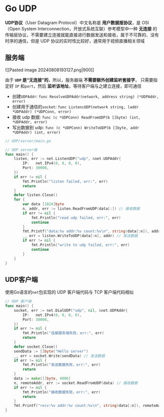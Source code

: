 # Go UDP

**UDP协议**（User Datagram Protocol）中文名称是 **用户数据报协议**，是 OSI（Open System Interconnection，开放式系统互联）参考模型中一种 **无连接** 的传输层协议，不需要建立连接就能直接进行数据发送和接收，属于不可靠的、没有时序的通信，但是 UDP 协议的实时性比较好，通常用于视频直播相关领域

##  服务端

![[Pasted image 20240808193127.png|900]]

由于 **`UDP` 是“无连接”的**，所以，服务器端 **不需要额外创建监听套接字**， 只需要指定好 `IP` 和`port`，然后 **监听该地址**，等待客户端与之建立连接，即可通信

- 创建`UDPAddr`: `func ResolveUDPAddr(network, address string) (*UDPAddr, error)`
- 创建用于通信的`socket`: `func ListencUDP(network string, laddr *UDPAddr) (*UDPConn, error)`
- 接收 udp 数据: `func (c *UDPConn) ReadFromUDP(b []byte) (int, *UDPAddr, error)`
- 写出数据到 udp: `func (c *UDPConn) WriteToUDP(b []byte, addr *UDPAddr) (int, error)`

```go
// UDP/server/main.go

// UDP server端
func main() {
	listen, err := net.ListenUDP("udp", &net.UDPAddr{
		IP:   net.IPv4(0, 0, 0, 0),
		Port: 30000,
	})
	if err != nil {
		fmt.Println("listen failed, err:", err)
		return
	}
	defer listen.Close()
	for {
		var data [1024]byte
		n, addr, err := listen.ReadFromUDP(data[:]) // 接收数据
		if err != nil {
			fmt.Println("read udp failed, err:", err)
			continue
		}
		fmt.Printf("data:%v addr:%v count:%v\n", string(data[:n]), addr, n)
		_, err = listen.WriteToUDP(data[:n], addr) // 发送数据
		if err != nil {
			fmt.Println("write to udp failed, err:", err)
			continue
		}
	}
}
```

## UDP客户端

使用Go语言的`net`包实现的 UDP 客户端代码与 TCP 客户端代码相似

```go
// UDP 客户端
func main() {
	socket, err := net.DialUDP("udp", nil, &net.UDPAddr{
		IP:   net.IPv4(0, 0, 0, 0),
		Port: 30000,
	})
	if err != nil {
		fmt.Println("连接服务端失败，err:", err)
		return
	}
	defer socket.Close()
	sendData := []byte("Hello server")
	_, err = socket.Write(sendData) // 发送数据
	if err != nil {
		fmt.Println("发送数据失败，err:", err)
		return
	}
	data := make([]byte, 4096)
	n, remoteAddr, err := socket.ReadFromUDP(data) // 接收数据
	if err != nil {
		fmt.Println("接收数据失败，err:", err)
		return
	}
	fmt.Printf("recv:%v addr:%v count:%v\n", string(data[:n]), remoteAddr, n)
}
```


